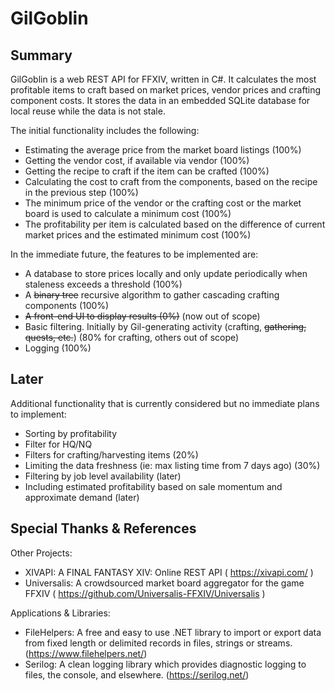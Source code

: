 # GilGoblin

## Summary

GilGoblin is a web REST API for FFXIV, written in C#. It calculates the most profitable items to craft based on market prices, vendor prices and crafting component costs. It stores the data in an embedded SQLite database for local reuse while the data is not stale. 

The initial functionality includes the following:

* Estimating the average price from the market board listings (100%)
* Getting the vendor cost, if available via vendor (100%)
* Getting the recipe to craft if the item can be crafted (100%)
* Calculating the cost to craft from the components, based on the recipe in the previous step (100%)
* The minimum price of the vendor or the crafting cost or the market board is used to calculate a minimum cost (100%)
* The profitability per item is calculated based on the difference of current market prices and the estimated minimum cost (100%)

In the immediate future, the features to be implemented are:

* A database to store prices locally and only update periodically when staleness exceeds a threshold (100%)
* A ~~binary tree~~ recursive algorithm to gather cascading crafting components (100%)
* ~~A front-end UI to display results (0%)~~ (now out of scope)
* Basic filtering. Initially by Gil-generating activity (crafting, ~~gathering, quests, etc.~~) (80% for crafting, others out of scope)
* Logging (100%)

## Later

Additional functionality that is currently considered but no immediate plans to implement:

* Sorting by profitability
* Filter for HQ/NQ
* Filters for crafting/harvesting items (20%)
* Limiting the data freshness (ie: max listing time from 7 days ago) (30%)
* Filtering by job level availability (later)
* Including estimated profitability based on sale momentum and approximate demand (later)

## Special Thanks & References
Other Projects:
* XIVAPI: A FINAL FANTASY XIV: Online REST API ( https://xivapi.com/ )
* Universalis: A crowdsourced market board aggregator for the game FFXIV ( https://github.com/Universalis-FFXIV/Universalis )

Applications & Libraries:
* FileHelpers: A free and easy to use .NET library to import or export data from fixed length or delimited records in files, strings or streams.   (https://www.filehelpers.net/)
* Serilog: A clean logging library which provides diagnostic logging to files, the console, and elsewhere.  (https://serilog.net/)
